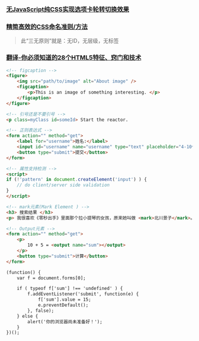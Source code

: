 ### [无JavaScript纯CSS实现选项卡轮转切换效果](https://www.zhangxinxu.com/wordpress/2010/09/%e6%97%a0javascript%e5%ae%9e%e7%8e%b0%e9%80%89%e9%a1%b9%e5%8d%a1%e8%bd%ae%e8%bd%ac%e5%88%87%e6%8d%a2%e6%95%88%e6%9e%9c/)

### [精简高效的CSS命名准则/方法](https://www.zhangxinxu.com/wordpress/2010/09/%e7%b2%be%e7%ae%80%e9%ab%98%e6%95%88%e7%9a%84css%e5%91%bd%e5%90%8d%e5%87%86%e5%88%99%e6%96%b9%e6%b3%95/)

> 此“三无原则”就是：无ID，无层级，无标签

### [翻译-你必须知道的28个HTML5特征、窍门和技术](https://www.zhangxinxu.com/wordpress/2010/08/%e7%bf%bb%e8%af%91-%e4%bd%a0%e5%bf%85%e9%a1%bb%e7%9f%a5%e9%81%93%e7%9a%8428%e4%b8%aahtml5%e7%89%b9%e5%be%81%e3%80%81%e7%aa%8d%e9%97%a8%e5%92%8c%e6%8a%80%e6%9c%af/)

```html
<!-- figcaption -->
<figure>
    <img src="path/to/image" alt="About image" />
    <figcaption>
        <p>This is an image of something interesting. </p>
    </figcaption>
</figure>

<!-- 引号还是不要引号 -->
<p class=myClass id=someId> Start the reactor.

<!-- 正则表达式 -->
<form action="" method="get">
    <label for="username">姓名:</label>
    <input id="username" name="username" type="text" placeholder="4-10个英文字母" pattern="[A-Za-z]{4,10}" required="required" autofocus />
    <button type="submit">提交</button>
</form>

<!-- 属性支持检测 -->
<script>
if (!'pattern' in document.createElement('input') ) {
    // do client/server side validation
}
</script>

<!-- mark元素(Mark Element ) -->
<h3> 搜索结果 </h3>
<p> 我很喜欢《零秒出手》里面那个拉小提琴的女孩，原来她叫做 <mark>北川景子</mark>。 </p>

<!-- Output元素 -->
<form action="" method="get">
    <p>
        10 + 5 = <output name="sum"></output>
    </p>
    <button type="submit">计算</button>
</form>

(function() {
    var f = document.forms[0];

    if ( typeof f['sum'] !== 'undefined' ) {
        f.addEventListener('submit', function(e) {
            f['sum'].value = 15;
            e.preventDefault();
        }, false);
    } else {
        alert('你的浏览器尚未准备好！');
    }
})();

```
